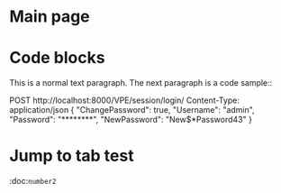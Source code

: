 Main page
=========

Code blocks
===========

This is a normal text paragraph. The next paragraph is a code sample::

  POST http://localhost:8000/VPE/session/login/
  Content-Type: application/json
  {
    "ChangePassword": true,
    "Username": "admin",
    "Password": "********",
    "NewPassword": "New$*Password43"
  }



Jump to tab test
===============
:doc:`number2`
